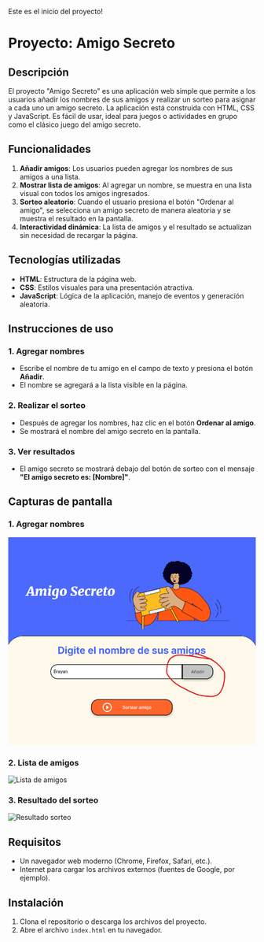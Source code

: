 Este es el inicio del proyecto!

<h1>Proyecto: Amigo Secreto</h1>



## Descripción

El proyecto "Amigo Secreto" es una aplicación web simple que permite a los usuarios añadir los nombres de sus amigos y realizar un sorteo para asignar a cada uno un amigo secreto. La aplicación está construida con HTML, CSS y JavaScript. Es fácil de usar, ideal para juegos o actividades en grupo como el clásico juego del amigo secreto.

## Funcionalidades

1. **Añadir amigos**: Los usuarios pueden agregar los nombres de sus amigos a una lista.
2. **Mostrar lista de amigos**: Al agregar un nombre, se muestra en una lista visual con todos los amigos ingresados.
3. **Sorteo aleatorio**: Cuando el usuario presiona el botón "Ordenar al amigo", se selecciona un amigo secreto de manera aleatoria y se muestra el resultado en la pantalla.
4. **Interactividad dinámica**: La lista de amigos y el resultado se actualizan sin necesidad de recargar la página.

## Tecnologías utilizadas

- **HTML**: Estructura de la página web.
- **CSS**: Estilos visuales para una presentación atractiva.
- **JavaScript**: Lógica de la aplicación, manejo de eventos y generación aleatoria.

## Instrucciones de uso

### 1. Agregar nombres

- Escribe el nombre de tu amigo en el campo de texto y presiona el botón **Añadir**.
- El nombre se agregará a la lista visible en la página.

### 2. Realizar el sorteo

- Después de agregar los nombres, haz clic en el botón **Ordenar al amigo**.
- Se mostrará el nombre del amigo secreto en la pantalla.

### 3. Ver resultados

- El amigo secreto se mostrará debajo del botón de sorteo con el mensaje **"El amigo secreto es: [Nombre]"**.

## Capturas de pantalla

### 1. Agregar nombres

![Image alt](https://github.com/BrayanLopezR/Amigo-Secreto/blob/bd83298350ef5bcf38f5beb5b9eec72674c740df/Agregar_Nombre.png)

### 2. Lista de amigos

![Lista de amigos](![Image](https://github.com/user-attachments/assets/12f0726e-9f74-43de-b375-2ab914a1e8fb))

### 3. Resultado del sorteo

![Resultado sorteo](![Image](https://github.com/user-attachments/assets/814f4987-f7dc-42f3-b5c5-d4abbbb312fe))

## Requisitos

- Un navegador web moderno (Chrome, Firefox, Safari, etc.).
- Internet para cargar los archivos externos (fuentes de Google, por ejemplo).

## Instalación

1. Clona el repositorio o descarga los archivos del proyecto.
2. Abre el archivo `index.html` en tu navegador.
